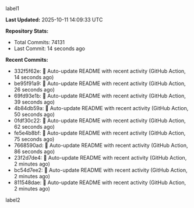 
label1 
<!-- ACTIVITY_START -->
**Last Updated:** 2025-10-11 14:09:33 UTC

**Repository Stats:**
- Total Commits: 74131
- Last Commit: 14 seconds ago

**Recent Commits:**
- 332f5f62e: 🤖 Auto-update README with recent activity (GitHub Action, 14 seconds ago)
- be95f91a9: 🤖 Auto-update README with recent activity (GitHub Action, 26 seconds ago)
- 69fd93e1b: 🤖 Auto-update README with recent activity (GitHub Action, 39 seconds ago)
- 4b84db59a: 🤖 Auto-update README with recent activity (GitHub Action, 50 seconds ago)
- 0fdf30c22: 🤖 Auto-update README with recent activity (GitHub Action, 62 seconds ago)
- fe5e4b8bf: 🤖 Auto-update README with recent activity (GitHub Action, 75 seconds ago)
- 7668590ad: 🤖 Auto-update README with recent activity (GitHub Action, 86 seconds ago)
- 23f2d7de4: 🤖 Auto-update README with recent activity (GitHub Action, 2 minutes ago)
- bc54d7ee2: 🤖 Auto-update README with recent activity (GitHub Action, 2 minutes ago)
- 811548dae: 🤖 Auto-update README with recent activity (GitHub Action, 2 minutes ago)
<!-- ACTIVITY_END -->

label2
